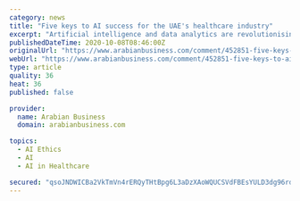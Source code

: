 ```yaml
---
category: news
title: "Five keys to AI success for the UAE's healthcare industry"
excerpt: "Artificial intelligence and data analytics are revolutionising modern medicine. Booz Allen Hamilton experts share their recommendations on how the UAE's healthcare industry can leverage AI"
publishedDateTime: 2020-10-08T08:46:00Z
originalUrl: "https://www.arabianbusiness.com/comment/452851-five-keys-to-ai-success-for-the-uaes-healthcare-industry"
webUrl: "https://www.arabianbusiness.com/comment/452851-five-keys-to-ai-success-for-the-uaes-healthcare-industry"
type: article
quality: 36
heat: 36
published: false

provider:
  name: Arabian Business
  domain: arabianbusiness.com

topics:
  - AI Ethics
  - AI
  - AI in Healthcare

secured: "qsoJNDWICBa2VkTmVn4rERQyTHtBpg6L3aDzXAoWQUCSVdFBEsYULD3dg96rdg1J24KiT9tga8dqr/DKq8DDyv+6iuBlREQtHpFsgRJcGafwW+BRS6I7sI0K5mXRt/hXTDaYVOp2VzXtqTd2qcRGgWU8sepNf1sbJk73Ri8R8TFTlSBlcGejL2KOzc27wutJId++Ea+nbUxSzj/SuHJ7dZ0k1+CR68LKIm2Zwd02IfAKHqIyuYwmsvfInYJqNExb3DKkXQNKCoidmOcCYi4baaYzt0g416sTiA3tzJQhUPjX00rGW2dv+2eJEYNTUxWaIRsNo2MFbsJ3Q2MsdsvGn0lFxUSLlAnG0E0KsMbxjZE=;WWTJg9G0Byc00N6sIIWHKg=="
---
```


